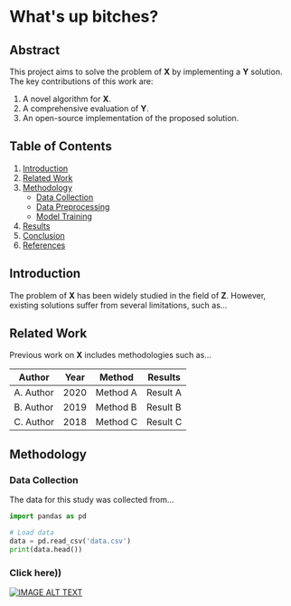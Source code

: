 # What's up bitches?

## Abstract

This project aims to solve the problem of **X** by implementing a **Y** solution. The key contributions of this work are:

1. A novel algorithm for **X**.
2. A comprehensive evaluation of **Y**.
3. An open-source implementation of the proposed solution.

## Table of Contents

1. [Introduction](#introduction)
2. [Related Work](#related-work)
3. [Methodology](#methodology)
    - [Data Collection](#data-collection)
    - [Data Preprocessing](#data-preprocessing)
    - [Model Training](#model-training)
4. [Results](#results)
5. [Conclusion](#conclusion)
6. [References](#references)

## Introduction

The problem of **X** has been widely studied in the field of **Z**. However, existing solutions suffer from several limitations, such as...

<!-- ![Diagram of X](./rikroll.gif) -->

## Related Work

Previous work on **X** includes methodologies such as...

| Author       | Year | Method             | Results       |
|--------------|------|--------------------|---------------|
| A. Author    | 2020 | Method A           | Result A      |
| B. Author    | 2019 | Method B           | Result B      |
| C. Author    | 2018 | Method C           | Result C      |

## Methodology

### Data Collection

The data for this study was collected from...

```python
import pandas as pd

# Load data
data = pd.read_csv('data.csv')
print(data.head())
```

### Click here))

[![IMAGE ALT TEXT](./rikroll.gif)](https://www.youtube.com/watch?v=dQw4w9WgXcQ)

